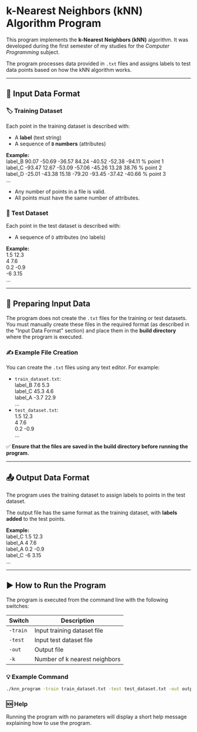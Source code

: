 # k-Nearest Neighbors (kNN) Algorithm Program

This program implements the **k-Nearest Neighbors (kNN)** algorithm. It was developed during the first semester of my studies for the *Computer Programming* subject.

The program processes data provided in `.txt` files and assigns labels to test data points based on how the kNN algorithm works.

---

## 📂 Input Data Format

### 🏷️ Training Dataset
Each point in the training dataset is described with:
- A **label** (text string)
- A sequence of **`D` numbers** (attributes)

**Example:**
<br>label_B 90.07 -50.69 -36.57 84.24 -40.52 -52.38 -94.11 % point 1
<br>label_C -93.47 12.67 -53.09 -57.06 -45.26 13.28 38.76 % point 2
<br>label_D -25.01 -43.38 15.18 -79.20 -93.45 -37.42 -40.66 % point 3
<br>...

- Any number of points in a file is valid.
- All points must have the same number of attributes.

### 🧪 Test Dataset
Each point in the test dataset is described with:
- A sequence of `D` attributes (no labels)

**Example:**
<br>1.5 12.3
<br>4 7.6
<br>0.2 -0.9
<br>-6 3.15
<br>...


---

## 📝 Preparing Input Data

The program does not create the `.txt` files for the training or test datasets. You must manually create these files in the required format (as described in the "Input Data Format" section) and place them in the **build directory** where the program is executed.

### ✍️ Example File Creation
You can create the `.txt` files using any text editor. For example:

- `train_dataset.txt`:
<br>label_B 7.6 5.3
<br>label_C 45.3 4.6
<br>label_A -3.7 22.9
<br>...
- `test_dataset.txt`:
<br>1.5 12.3
<br>4 7.6
<br>0.2 -0.9
<br>...

✅ **Ensure that the files are saved in the build directory before running the program.**

---

## 📤 Output Data Format

The program uses the training dataset to assign labels to points in the test dataset.

The output file has the same format as the training dataset, with **labels added** to the test points.

**Example:**
<br>label_C 1.5 12.3
<br>label_A 4 7.6
<br>label_A 0.2 -0.9
<br>label_C -6 3.15
<br>...

---

## ▶️ How to Run the Program

The program is executed from the command line with the following switches:

| Switch      | Description                         |
|-------------|-------------------------------------|
| `-train`    | Input training dataset file         |
| `-test`     | Input test dataset file             |
| `-out`      | Output file                         |
| `-k`        | Number of k nearest neighbors       |

### 💡 Example Command
```bash
./knn_program -train train_dataset.txt -test test_dataset.txt -out output.txt -k 3
```
### 🆘 Help
Running the program with no parameters will display a short help message explaining how to use the program.